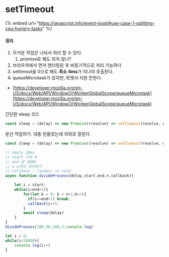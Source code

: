 # setTimeout



{% embed url="https://javascript.info/event-loop\#use-case-1-splitting-cpu-hungry-tasks" %}

#### 정리

1. 무거운 작업은 나눠서 처리 할 수 있다.
   1. promise로 해도 되지 않나?
2. 브라우저에서 먼저 렌더링된 후 비동기적으로 처리 가능하다
3. settimout을 0으로 해도 **최소 4ms**가 지나야 호출된다.
4. queueMicrotask가 있지만, IE엣서 지원 안한다.

* [https://developer.mozilla.org/en-US/docs/Web/API/WindowOrWorkerGlobalScope/queueMicrotask](https://developer.mozilla.org/en-US/docs/Web/API/WindowOrWorkerGlobalScope/queueMicrotask)



간단한 sleep 코드

```javascript
const sleep = (delay) => new Promise((resolve) => setTimeout(resolve, delay));
```



분산 작업하기. 대충 만들었는데 의외로 잘된다.

```javascript
const sleep = (delay) => new Promise((resolve) => setTimeout(resolve, delay));

// dealy 10ms
// start 시작 0
// end 끝 1000
// n n개씩 처리하기
// callback : (index) => void
async function divideProcess(delay,start,end,n,callback){

    let i = start;
    while(i<end+1){
        for(let k = 0; k < n+1;k++){
          if(i>=end+1) break;
          callback(i++);
        }
        await sleep(delay)
    }
}
divideProcess(100,50,100,4,console.log)

let i = 0;
while(i<10000){
    console.log(i++)
}
```





